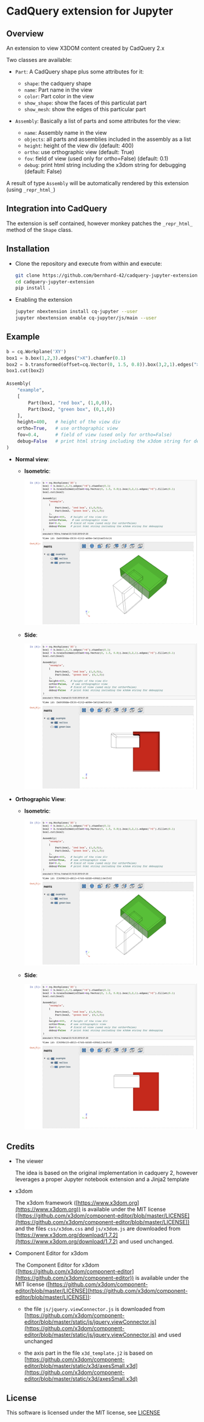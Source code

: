 # CadQuery extension for Jupyter

## Overview

An extension to view X3DOM content created by CadQuery 2.x

Two classes are available:

- `Part`: A CadQuery shape plus some attributes for it:

    - `shape`: the cadquery shape
    - `name`: Part name in the view
    - `color`: Part color in the view
    - `show_shape`: show the faces of this particulat part
    - `show_mesh`: show the edges of this particular part

- `Assembly`: Basically a list of parts and some attributes for the view:

    - `name`: Assembly  name in the view
    - `objects`: all parts and assemblies included in the assembly as a list
    - `height`: height of the view div (default: 400)
    - `ortho`: use orthographic view (default: True)
    - `fov`: field of view (used only for ortho=False) (default: 0.1)
    - `debug`: print html string including the x3dom string for debugging (default: False)

A result of type `Assembly` will be automatically rendered by this extension (using `_repr_html_`)

## Integration into CadQuery

The extension is self contained, however monkey patches the `_repr_html_` method of the `Shape` class.

## Installation

- Clone the repository and execute from within and execute:

    ```bash
    git clone https://github.com/bernhard-42/cadquery-jupyter-extension.git
    cd cadquery-jupyter-extension
    pip install .
    ```

- Enabling the extension

    ```bash
    jupyter nbextension install cq-jupyter --user
    jupyter nbextension enable cq-jupyter/js/main --user
    ```

## Example

```python
b = cq.Workplane('XY')
box1 = b.box(1,2,3).edges(">X").chamfer(0.1)
box2 = b.transformed(offset=cq.Vector(0, 1.5, 0.8)).box(3,2,1).edges(">Z").fillet(0.1)
box1.cut(box2)

Assembly(
    "example",
    [
        Part(box1, "red box", (1,0,0)),
        Part(box2, "green box", (0,1,0))
    ],
    height=400,   # height of the view div
    ortho=True,   # use orthographic view
    fov=0.4,      # field of view (used only for ortho=False)
    debug=False   # print html string including the x3dom string for debugging
)
```

- **Normal view**:

  - **Isometric**:

      ![Isometric view](./screenshots/isometric-non-ortho.png)

  - **Side**:

      ![Side View](./screenshots/side-non-ortho.png)

- **Orthographic View**:

  - **Isometric**:

      ![Isometric view](./screenshots/isometric-ortho.png)

  - **Side**:

      ![Side View](./screenshots/side-ortho.png)


## Credits

- The viewer

    The idea is based on the original implementation in cadquery 2, however leverages a proper Jupyter notebook extension and a Jinja2 template

- x3dom

    The x3dom framework ([https://www.x3dom.org](https://www.x3dom.org)) is available under the MIT license ([https://github.com/x3dom/component-editor/blob/master/LICENSE](https://github.com/x3dom/component-editor/blob/master/LICENSE)) and the files `css/x3dom.css` and `js/x3dom.js` are downloaded from [https://www.x3dom.org/download/1.7.2](https://www.x3dom.org/download/1.7.2) and used unchanged.

- Component Editor for x3dom

    The Component Editor for x3dom ([https://github.com/x3dom/component-editor](https://github.com/x3dom/component-editor)) is available under the MIT license ([https://github.com/x3dom/component-editor/blob/master/LICENSE](https://github.com/x3dom/component-editor/blob/master/LICENSE)):

    - the file `js/jquery.viewConnector.js` is downloaded from [https://github.com/x3dom/component-editor/blob/master/static/js/jquery.viewConnector.js](https://github.com/x3dom/component-editor/blob/master/static/js/jquery.viewConnector.js) and used unchanged

    - the axis part in the file `x3d_template.j2` is based on [https://github.com/x3dom/component-editor/blob/master/static/x3d/axesSmall.x3d](https://github.com/x3dom/component-editor/blob/master/static/x3d/axesSmall.x3d)

## License

This software is licensed under the MIT license, see [LICENSE](./LICENSE)